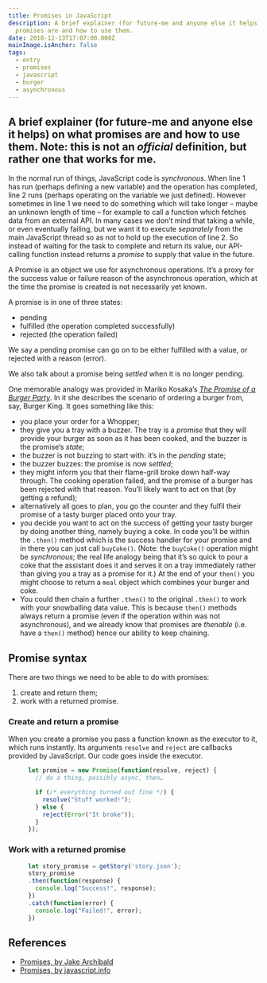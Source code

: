 ```yaml
---
title: Promises in JavaScript
description: A brief explainer (for future-me and anyone else it helps) on what
  promises are and how to use them.
date: 2018-12-13T17:07:00.000Z
mainImage.isAnchor: false
tags:
  - entry
  - promises
  - javascript
  - burger
  - asynchronous
---
```

A brief explainer (for future-me and anyone else it helps) on what promises are and how to use them. Note: this is not an _official_ definition, but rather one that works for me.
---

In the normal run of things, JavaScript code is _synchronous_. When line 1 has run (perhaps defining a new variable) and the operation has completed, line 2 runs (perhaps operating on the variable we just defined). However sometimes in line 1 we need to do something which will take longer – maybe an unknown length of time – for example to call a function which fetches data from an external API. In many cases we don’t mind that taking a while, or even eventually failing, but we want it to execute _separately_ from the main JavaScript thread so as not to hold up the execution of line 2. So instead of waiting for the task to complete and return its value, our API-calling function instead returns a _promise_ to supply that value in the future.

A Promise is an object we use for asynchronous operations. It’s a proxy for the success value or failure reason of the asynchronous operation, which at the time the promise is created is not necessarily yet known.

A promise is in one of three states:

- pending
- fulfilled (the operation completed successfully)
- rejected (the operation failed)

We say a pending promise can go on to be either fulfilled with a value, or rejected with a reason (error).

We also talk about a promise being _settled_ when it is no longer pending.

One memorable analogy was provided in Mariko Kosaka’s _[The Promise of a Burger Party](https://web.archive.org/web/20190212114232/http://kosamari.com/notes/the-promise-of-a-burger-party)_. In it she describes the scenario of ordering a burger from, say, Burger King. It goes something like this:

- you place your order for a Whopper; 
- they give you a tray with a buzzer. The tray is a _promise_ that they will provide your burger as soon as it has been cooked, and the buzzer is the promise‘s _state_; 
- the buzzer is not buzzing to start with: it’s in the *pending* state;
- the buzzer buzzes: the promise is now *settled*;
- they might inform you that their flame-grill broke down half-way through. The cooking operation failed, and the promise of a burger has been rejected with that reason. You’ll likely want to act on that (by getting a refund);
- alternatively all goes to plan, you go the counter and they fulfil their promise of a tasty burger placed onto your tray.
- you decide you want to act on the success of getting your tasty burger by doing another thing, namely buying a coke. In code you’ll be within the `.then()` method which is the success handler for your promise and in there you can just call `buyCoke()`. (Note: the `buyCoke()` operation might be _synchronous_; the real life analogy being that it’s so quick to pour a coke that the assistant does it and serves it on a tray immediately rather than giving you a tray as a promise for it.) At the end of your `then()` you might choose to return a `meal` object which combines your burger and coke.
- You could then chain a further `.then()` to the original `.then()` to work with your snowballing data value. This is because `then()` methods always return a promise (even if the operation within was not asynchronous), and we already know that promises are _thenable_ (i.e. have a `then()` method) hence our ability to keep chaining.

## Promise syntax

There are two things we need to be able to do with promises: 

1. create and return them; 
2. work with a returned promise.

### Create and return a promise

When you create a promise you pass a function known as the executor to it, which runs instantly. Its arguments `resolve` and `reject` are callbacks provided by JavaScript. Our code goes inside the executor.

<figure>

``` js
let promise = new Promise(function(resolve, reject) {
  // do a thing, possibly async, then…

  if (/* everything turned out fine */) {
    resolve("Stuff worked!");
  } else {
    reject(Error("It broke"));
  }
});

```

</figure>

### Work with a returned promise

<figure>

``` js
let story_promise = getStory('story.json');
story_promise
.then(function(response) {
  console.log("Success!", response);
})
.catch(function(error) {
  console.log("Failed!", error);
})

```

</figure>

## References

- [Promises, by Jake Archibald](https://web.dev/promises/)
- [Promises, by javascript.info](https://javascript.info/promise-basics)
